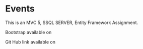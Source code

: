 <h1>Events</h1>

<p>
This is an MVC 5, SSQL SERVER, Entity Framework Assignment. </p>
<p>Bootstrap available on <a href = "https://bootswatch.com/3/cerulean/"></a>
</p>
<p>Git Hub link available on <a href = "https://github.com/ManuCherian/Events"></a></p>
